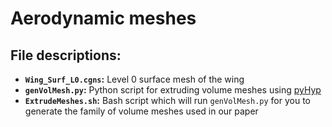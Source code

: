 # Aerodynamic meshes

## File descriptions:

- **`Wing_Surf_L0.cgns`:** Level 0 surface mesh of the wing
- **`genVolMesh.py`:** Python script for extruding volume meshes using [pyHyp](github.com/mdolab/pyhyp)
- **`ExtrudeMeshes.sh`:** Bash script which will run `genVolMesh.py` for you to generate the family of volume meshes used in our paper
